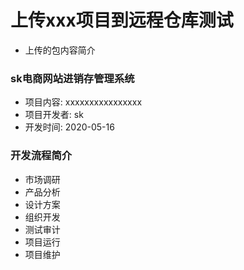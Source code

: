 # 上传xxx项目到远程仓库测试

+ 上传的包内容简介

### sk电商网站进销存管理系统

+ 项目内容: xxxxxxxxxxxxxxxx
+ 项目开发者: sk
+ 开发时间: 2020-05-16

### 开发流程简介

+ 市场调研
+ 产品分析
+ 设计方案
+ 组织开发
+ 测试审计
+ 项目运行
+ 项目维护

